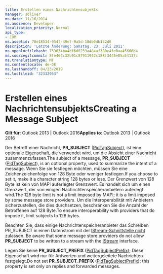 ```yaml
---
title: Erstellen eines Nachrichtensubjekts
manager: soliver
ms.date: 11/16/2014
ms.audience: Developer
localization_priority: Normal
api_type:
- COM
ms.assetid: 70e18534-054f-49e7-9a5d-10db0db132d0
description: 'Letzte Änderung: Samstag, 23. Juli 2011'
ms.openlocfilehash: 753834ba4df6d0239a484af380e4fe0aa45666b4
ms.sourcegitcommit: 8fe462c32b91c87911942c188f3445e85a54137c
ms.translationtype: MT
ms.contentlocale: de-DE
ms.lasthandoff: 04/23/2019
ms.locfileid: "32332963"
---
```

# <a name="creating-a-message-subject"></a><span data-ttu-id="c07f9-103">Erstellen eines Nachrichtensubjekts</span><span class="sxs-lookup"><span data-stu-id="c07f9-103">Creating a Message Subject</span></span>

  
  
<span data-ttu-id="c07f9-104">**Gilt für**: Outlook 2013 | Outlook 2016</span><span class="sxs-lookup"><span data-stu-id="c07f9-104">**Applies to**: Outlook 2013 | Outlook 2016</span></span> 
  
<span data-ttu-id="c07f9-105">Der Betreff einer Nachricht, **PR_SUBJECT** ([PidTagSubject](pidtagsubject-canonical-property.md)), ist eine optionale Eigenschaft, die verwendet wird, um die Absicht einer Nachricht zusammenzufassen.</span><span class="sxs-lookup"><span data-stu-id="c07f9-105">The subject of a message, **PR_SUBJECT** ([PidTagSubject](pidtagsubject-canonical-property.md)), is an optional property, used to summarize the intent of a message.</span></span> <span data-ttu-id="c07f9-106">Wenn Sie sie festlegen möchten, müssen Sie eine Zeichenzeichenfolge von 128 Byte oder weniger festlegen.</span><span class="sxs-lookup"><span data-stu-id="c07f9-106">If you choose to set it, make it a character string 128 bytes or less.</span></span> <span data-ttu-id="c07f9-107">Der Grenzwert von 128 Byte ist kein von MAPI auferlegter Grenzwert. Es handelt sich um einen Grenzwert, der von einigen Nachrichtenspeicheranbietern auferlegt wird.</span><span class="sxs-lookup"><span data-stu-id="c07f9-107">The 128 byte limit is not a limit imposed by MAPI; it is a limit imposed by some message store providers.</span></span> <span data-ttu-id="c07f9-108">Um die Interoperabilität mit Anbietern sicherzustellen, die dies durchsetzen, beschränken Sie die Anzahl der Betroffenen auf 128 Byte.</span><span class="sxs-lookup"><span data-stu-id="c07f9-108">To ensure interoperability with providers that do impose it, limit subjects to 128 bytes.</span></span> 
  
<span data-ttu-id="c07f9-109">Beachten Sie, dass einige Nachrichtenspeicheranbieter das Schreiben PR_SUBJECT in einen Datenstrom mit der [IStream-Schnittstelle nicht](https://msdn.microsoft.com/library/aa380034%28VS.85%29.aspx) zulassen. </span><span class="sxs-lookup"><span data-stu-id="c07f9-109">Be aware that some message store providers do not allow **PR_SUBJECT** to be written to a stream with the [IStream](https://msdn.microsoft.com/library/aa380034%28VS.85%29.aspx) interface.</span></span> 
  
<span data-ttu-id="c07f9-110">Legen Sie keine **PR_SUBJECT_PREFIX** ([PidTagSubjectPrefix](pidtagsubjectprefix-canonical-property.md)); Diese Eigenschaft wird nur für Antworten und weitergeleitete Nachrichten festgelegt.</span><span class="sxs-lookup"><span data-stu-id="c07f9-110">Do not set **PR_SUBJECT_PREFIX** ([PidTagSubjectPrefix](pidtagsubjectprefix-canonical-property.md)); this property is set only on replies and forwarded messages.</span></span> 
  

